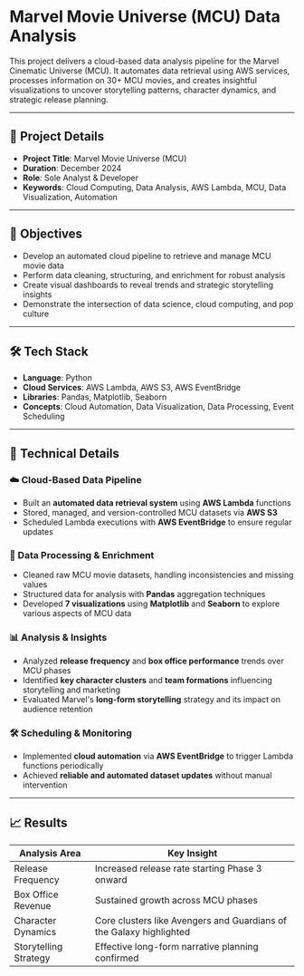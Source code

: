 # Marvel Movie Universe (MCU) Data Analysis

This project delivers a cloud-based data analysis pipeline for the Marvel Cinematic Universe (MCU). It automates data retrieval using AWS services, processes information on 30+ MCU movies, and creates insightful visualizations to uncover storytelling patterns, character dynamics, and strategic release planning.

---

## 📌 Project Details

- **Project Title**: Marvel Movie Universe (MCU) 
- **Duration**: December 2024  
- **Role**: Sole Analyst & Developer  
- **Keywords**: Cloud Computing, Data Analysis, AWS Lambda, MCU, Data Visualization, Automation

---

## 🎯 Objectives

- Develop an automated cloud pipeline to retrieve and manage MCU movie data
- Perform data cleaning, structuring, and enrichment for robust analysis
- Create visual dashboards to reveal trends and strategic storytelling insights
- Demonstrate the intersection of data science, cloud computing, and pop culture

---

## 🛠️ Tech Stack

- **Language**: Python
- **Cloud Services**: AWS Lambda, AWS S3, AWS EventBridge
- **Libraries**: Pandas, Matplotlib, Seaborn
- **Concepts**: Cloud Automation, Data Visualization, Data Processing, Event Scheduling

---

## 🧠 Technical Details

### ☁️ Cloud-Based Data Pipeline

- Built an **automated data retrieval system** using **AWS Lambda** functions
- Stored, managed, and version-controlled MCU datasets via **AWS S3**
- Scheduled Lambda executions with **AWS EventBridge** to ensure regular updates

### 🔧 Data Processing & Enrichment

- Cleaned raw MCU movie datasets, handling inconsistencies and missing values
- Structured data for analysis with **Pandas** aggregation techniques
- Developed **7 visualizations** using **Matplotlib** and **Seaborn** to explore various aspects of MCU data

### 📊 Analysis & Insights

- Analyzed **release frequency** and **box office performance** trends over MCU phases
- Identified **key character clusters** and **team formations** influencing storytelling and marketing
- Evaluated Marvel's **long-form storytelling** strategy and its impact on audience retention

### 🛠️ Scheduling & Monitoring

- Implemented **cloud automation** via **AWS EventBridge** to trigger Lambda functions periodically
- Achieved **reliable and automated dataset updates** without manual intervention

---

## 📈 Results

| Analysis Area            | Key Insight                                        |
|---------------------------|----------------------------------------------------|
| Release Frequency         | Increased release rate starting Phase 3 onward    |
| Box Office Revenue        | Sustained growth across MCU phases                 |
| Character Dynamics        | Core clusters like Avengers and Guardians of the Galaxy highlighted |
| Storytelling Strategy     | Effective long-form narrative planning confirmed  |




